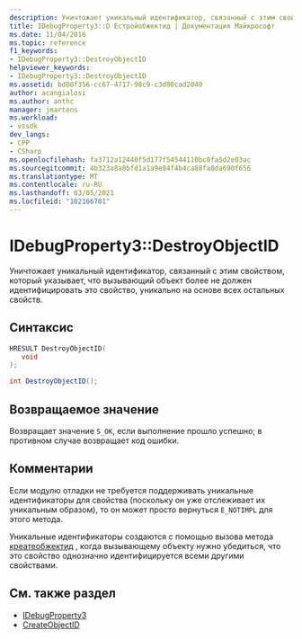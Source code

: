 ```yaml
---
description: Уничтожает уникальный идентификатор, связанный с этим свойством, который указывает, что вызывающий объект более не должен идентифицировать это свойство, уникально на основе всех остальных свойств.
title: IDebugProperty3::D Естройобжектид | Документация Майкрософт
ms.date: 11/04/2016
ms.topic: reference
f1_keywords:
- IDebugProperty3::DestroyObjectID
helpviewer_keywords:
- IDebugProperty3::DestroyObjectID
ms.assetid: bd08f356-cc67-4717-98c9-c3d00cad2040
author: acangialosi
ms.author: anthc
manager: jmartens
ms.workload:
- vssdk
dev_langs:
- CPP
- CSharp
ms.openlocfilehash: fa3712a12440f5d177f54544110bc8fa5d2e03ac
ms.sourcegitcommit: 4b323a8a8bfd1a1a9e84f4b4ca88fa8da690f656
ms.translationtype: MT
ms.contentlocale: ru-RU
ms.lasthandoff: 03/05/2021
ms.locfileid: "102166701"
---
```

# <a name="idebugproperty3destroyobjectid"></a>IDebugProperty3::DestroyObjectID
Уничтожает уникальный идентификатор, связанный с этим свойством, который указывает, что вызывающий объект более не должен идентифицировать это свойство, уникально на основе всех остальных свойств.

## <a name="syntax"></a>Синтаксис

```cpp
HRESULT DestroyObjectID(
   void
);
```

```csharp
int DestroyObjectID();
```

## <a name="return-value"></a>Возвращаемое значение
 Возвращает значение `S_OK`, если выполнение прошло успешно; в противном случае возвращает код ошибки.

## <a name="remarks"></a>Комментарии
 Если модулю отладки не требуется поддерживать уникальные идентификаторы для свойства (поскольку он уже отслеживает их уникальным образом), то он может просто вернуться `E_NOTIMPL` для этого метода.

 Уникальные идентификаторы создаются с помощью вызова метода [креатеобжектид](../../../extensibility/debugger/reference/idebugproperty3-createobjectid.md) , когда вызывающему объекту нужно убедиться, что это свойство однозначно идентифицируется всеми другими свойствами.

## <a name="see-also"></a>См. также раздел
- [IDebugProperty3](../../../extensibility/debugger/reference/idebugproperty3.md)
- [CreateObjectID](../../../extensibility/debugger/reference/idebugproperty3-createobjectid.md)
